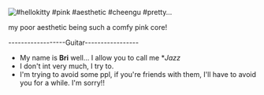 ![#hellokitty #pink #aesthetic #cheengu #pretty…](https://github.com/user-attachments/assets/727def9a-e2c9-4c85-8733-3cca9ad3553d)

my poor aesthetic being such a comfy pink core! 

------------------Guitar-----------------
- My name is **Bri** well... I allow you to call me **Jazz*
- I don't int very much, I try to.
- I'm trying to avoid some ppl, if you're friends with them, I'll have to avoid you for a while. I'm sorry!!


